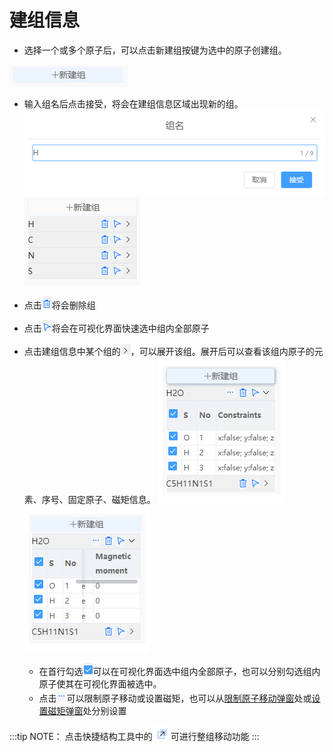 # 建组信息

- 选择一个或多个原子后，可以点击新建组按键为选中的原子创建组。
  
![addgroup](./nested/qstudio_addgroup.png)

- 输入组名后点击接受，将会在建组信息区域出现新的组。
![addgroup](./nested/qstudio_addgroup2.png)
![addgroup](./nested/qstudio_addgroup3.png)

- 点击![addgroup](./nested/qstudio_addgroup7.png)将会删除组
- 点击![addgroup](./nested/qstudio_addgroup8.png)将会在可视化界面快速选中组内全部原子

- 点击建组信息中某个组的![addgroup](./nested/qstudio_addgroup9.png)，可以展开该组。展开后可以查看该组内原子的元素、序号、固定原子、磁矩信息。
![addgroup](./nested/qstudio_addgroup4.png)![addgroup](./nested/qstudio_addgroup5.png)
  - 在首行勾选![addgroup](./nested/qstudio_addgroup10.png)可以在可视化界面选中组内全部原子，也可以分别勾选组内原子使其在可视化界面被选中。
  - 点击![addgroup](./nested/qstudio_addgroup6.png)可以限制原子移动或设置磁矩，也可以从[限制原子移动弹窗](./qstudio_manual_settings_fixatom)处或[设置磁矩弹窗](./qstudio_manual_settings_magmom)处分别设置

:::tip NOTE：
点击快捷结构工具中的![movegroup](./nested/qstudio_structtools_movegroup.png)可进行整组移动功能
:::

